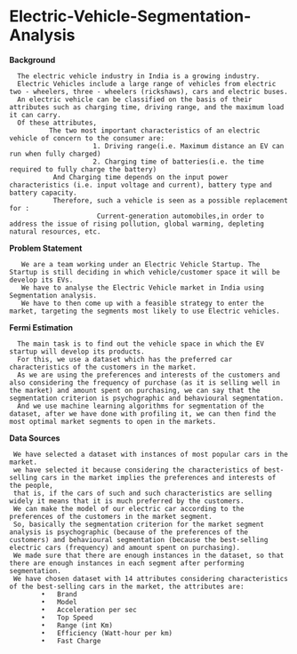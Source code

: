# Electric-Vehicle-Segmentation-Analysis


 **Background**
      
      The electric vehicle industry in India is a growing industry. 
      Electric Vehicles include a large range of vehicles from electric two - wheelers, three - wheelers (rickshaws), cars and electric buses. 
      An electric vehicle can be classified on the basis of their attributes such as charging time, driving range, and the maximum load it can carry. 
      Of these attributes, 
              The two most important characteristics of an electric vehicle of concern to the consumer are:
                         1. Driving range(i.e. Maximum distance an EV can run when fully charged) 
                         2. Charging time of batteries(i.e. the time required to fully charge the battery) 
               And Charging time depends on the input power characteristics (i.e. input voltage and current), battery type and battery capacity. 
               Therefore, such a vehicle is seen as a possible replacement for : 
                          Current-generation automobiles,in order to address the issue of rising pollution, global warming, depleting natural resources, etc.


**Problem Statement**

       We are a team working under an Electric Vehicle Startup. The Startup is still deciding in which vehicle/customer space it will be develop its EVs. 
       We have to analyse the Electric Vehicle market in India using Segmentation analysis.
       We have to then come up with a feasible strategy to enter the market, targeting the segments most likely to use Electric vehicles. 

**Fermi Estimation** 
      
      The main task is to find out the vehicle space in which the EV startup will develop its products.
      For this, we use a dataset which has the preferred car characteristics of the customers in the market. 
      As we are using the preferences and interests of the customers and also considering the frequency of purchase (as it is selling well in the market) and amount spent on purchasing, we can say that the segmentation criterion is psychographic and behavioural segmentation. 
      And we use machine learning algorithms for segmentation of the dataset, after we have done with profiling it, we can then find the most optimal market segments to open in the markets.

**Data Sources**
    
     We have selected a dataset with instances of most popular cars in the market.
     we have selected it because considering the characteristics of best-selling cars in the market implies the preferences and interests of the people,
     that is, if the cars of such and such characteristics are selling widely it means that it is much preferred by the customers. 
     We can make the model of our electric car according to the preferences of the customers in the market segment.
     So, basically the segmentation criterion for the market segment analysis is psychographic (because of the preferences of the customers) and behavioural segmentation (because the best-selling electric cars (frequency) and amount spent on purchasing). 
     We made sure that there are enough instances in the dataset, so that there are enough instances in each segment after performing segmentation.  
     We have chosen dataset with 14 attributes considering characteristics of the best-selling cars in the market, the attributes are: 
            •	Brand 
            •	Model 
            •	Acceleration per sec 
            •	Top Speed 
            •	Range (int Km) 
            •	Efficiency (Watt-hour per km) 
            •	Fast Charge 
            

